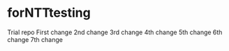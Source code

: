 # forNTTtesting
Trial repo
First change
2nd change
3rd change
4th change
5th change
6th change
7th change
